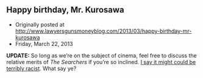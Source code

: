 ## Happy birthday, Mr. Kurosawa

 * Originally posted at http://www.lawyersgunsmoneyblog.com/2013/03/happy-birthday-mr-kurosawa
 * Friday, March 22, 2013

**UPDATE:** So long as we’re on the subject of cinema, feel free to discuss the relative merits of _The Searchers_ if you’re so inclined. [I say it might could be terribly racist](http://lawyersgunsmon.wpengine.com/2013/03/sympathy-is-for-hypocrites-like-matt-yglesias/comment-page-1#comment-486801). What say ye?